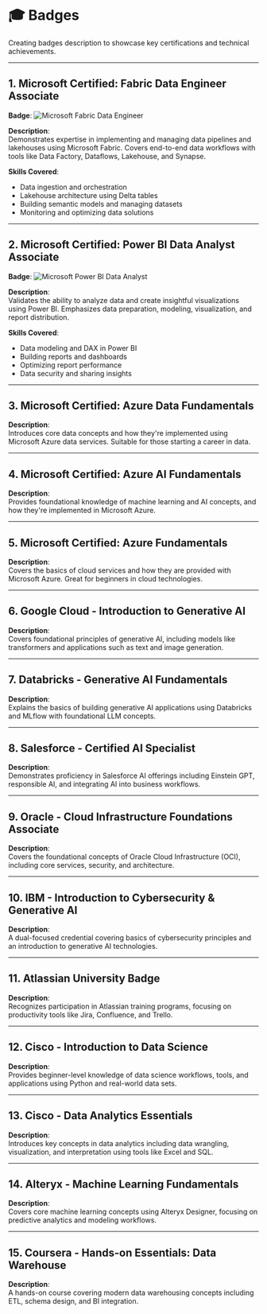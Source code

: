 # 🎓 Badges

Creating badges description to showcase key certifications and technical achievements.

---

## 1. Microsoft Certified: Fabric Data Engineer Associate

**Badge**: ![Microsoft Fabric Data Engineer](https://learn.microsoft.com/en-us/media/learn/certification/badges/microsoft-certified-fabric-data-engineer-associate.svg)

**Description**:  
Demonstrates expertise in implementing and managing data pipelines and lakehouses using Microsoft Fabric. Covers end-to-end data workflows with tools like Data Factory, Dataflows, Lakehouse, and Synapse.

**Skills Covered**:
- Data ingestion and orchestration
- Lakehouse architecture using Delta tables
- Building semantic models and managing datasets
- Monitoring and optimizing data solutions

---

## 2. Microsoft Certified: Power BI Data Analyst Associate

**Badge**: ![Microsoft Power BI Data Analyst](https://learn.microsoft.com/en-us/media/learn/certification/badges/microsoft-certified-power-bi-data-analyst-associate.svg)

**Description**:  
Validates the ability to analyze data and create insightful visualizations using Power BI. Emphasizes data preparation, modeling, visualization, and report distribution.

**Skills Covered**:
- Data modeling and DAX in Power BI
- Building reports and dashboards
- Optimizing report performance
- Data security and sharing insights

---

## 3. Microsoft Certified: Azure Data Fundamentals

**Description**:  
Introduces core data concepts and how they're implemented using Microsoft Azure data services. Suitable for those starting a career in data.

---

## 4. Microsoft Certified: Azure AI Fundamentals

**Description**:  
Provides foundational knowledge of machine learning and AI concepts, and how they're implemented in Microsoft Azure.

---

## 5. Microsoft Certified: Azure Fundamentals

**Description**:  
Covers the basics of cloud services and how they are provided with Microsoft Azure. Great for beginners in cloud technologies.

---

## 6. Google Cloud - Introduction to Generative AI

**Description**:  
Covers foundational principles of generative AI, including models like transformers and applications such as text and image generation.

---

## 7. Databricks - Generative AI Fundamentals

**Description**:  
Explains the basics of building generative AI applications using Databricks and MLflow with foundational LLM concepts.

---

## 8. Salesforce - Certified AI Specialist

**Description**:  
Demonstrates proficiency in Salesforce AI offerings including Einstein GPT, responsible AI, and integrating AI into business workflows.

---

## 9. Oracle - Cloud Infrastructure Foundations Associate

**Description**:  
Covers the foundational concepts of Oracle Cloud Infrastructure (OCI), including core services, security, and architecture.

---

## 10. IBM - Introduction to Cybersecurity & Generative AI

**Description**:  
A dual-focused credential covering basics of cybersecurity principles and an introduction to generative AI technologies.

---

## 11. Atlassian University Badge

**Description**:  
Recognizes participation in Atlassian training programs, focusing on productivity tools like Jira, Confluence, and Trello.

---

## 12. Cisco - Introduction to Data Science

**Description**:  
Provides beginner-level knowledge of data science workflows, tools, and applications using Python and real-world data sets.

---

## 13. Cisco - Data Analytics Essentials

**Description**:  
Introduces key concepts in data analytics including data wrangling, visualization, and interpretation using tools like Excel and SQL.

---

## 14. Alteryx - Machine Learning Fundamentals

**Description**:  
Covers core machine learning concepts using Alteryx Designer, focusing on predictive analytics and modeling workflows.

---

## 15. Coursera - Hands-on Essentials: Data Warehouse

**Description**:  
A hands-on course covering modern data warehousing concepts including ETL, schema design, and BI integration.
